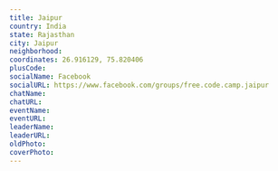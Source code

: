 ```yaml
---
title: Jaipur
country: India
state: Rajasthan
city: Jaipur
neighborhood: 
coordinates: 26.916129, 75.820406
plusCode:
socialName: Facebook
socialURL: https://www.facebook.com/groups/free.code.camp.jaipur
chatName:
chatURL:
eventName:
eventURL:
leaderName:
leaderURL:
oldPhoto: 
coverPhoto:
---
```

